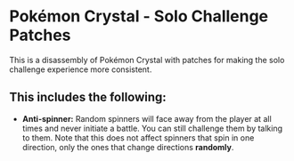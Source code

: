 # Pokémon Crystal - Solo Challenge Patches

This is a disassembly of Pokémon Crystal with patches for making the solo challenge experience more consistent.

## This includes the following:

* **Anti-spinner:** Random spinners will face away from the player at all times and never initiate a battle. You can
  still challenge them by talking to them. Note that this does not affect spinners that spin in one direction, only the
  ones that change directions **randomly**.
